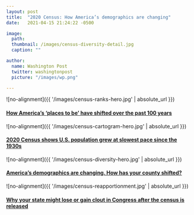 ```yaml
---
layout: post
title:  "2020 Census: How America’s demographics are changing"
date:   2021-04-15 21:24:22 -0500

image:
  path: 
  thumbnail: /images/census-diversity-detail.jpg
  caption: ""

author:
  name: Washington Post
  twitter: washingtonpost
  picture: "/images/wp.png"

---
```


![no-alignment]({{ '/images/census-ranks-hero.jpg' | absolute_url }})

#### [How America’s ‘places to be’ have shifted over the past 100 years][ranks-link]


![no-alignment]({{ '/images/census-cartogram-hero.jpg' | absolute_url }})

#### [2020 Census shows U.S. population grew at slowest pace since the 1930s][slow-growth-link]


![no-alignment]({{ '/images/census-diversity-hero.jpg' | absolute_url }})

#### [America’s demographics are changing. How has your county shifted?][demographics-link]


![no-alignment]({{ '/images/census-reapportionment.jpg' | absolute_url }})

#### [Why your state might lose or gain clout in Congress after the census is released][apportionment-link]


[ranks-link]: https://www.washingtonpost.com/nation/interactive/2021/census-population-changes/
[slow-growth-link]: https://www.washingtonpost.com/dc-md-va/interactive/2021/2020-census-us-population-results/
[demographics-link]: https://www.washingtonpost.com/nation/interactive/2021/census-maps-race-population-demographics/
[apportionment-link]: https://www.washingtonpost.com/politics/interactive/2021/how-apportionment-works/
